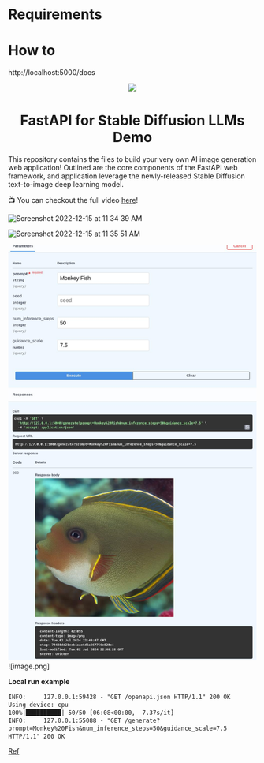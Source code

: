 # Requirements

# How to
http://localhost:5000/docs


<p align = "center" draggable=”false” ><img src="https://user-images.githubusercontent.com/37101144/161836199-fdb0219d-0361-4988-bf26-48b0fad160a3.png" 
     width="200px"
     height="auto"/>
</p>



# <h1 align="center" id="heading">FastAPI for Stable Diffusion LLMs Demo</h1>

This repository contains the files to build your very own AI image generation web application! Outlined are the core components of the FastAPI web framework, and application leverage the newly-released Stable Diffusion text-to-image deep learning model.

📺 You can checkout the full video [here](https://www.youtube.com/watch?v=_BZGtifh_gw)!

![Screenshot 2022-12-15 at 11 34 39 AM](https://user-images.githubusercontent.com/37101144/207929696-886ccfe3-6d86-4674-8aca-0844fb795727.png)

![Screenshot 2022-12-15 at 11 35 51 AM](https://user-images.githubusercontent.com/37101144/207929748-afafc036-cbf6-48aa-a7b2-b64d66c32b75.png)

![image-generated.jpg](image-generated.jpg)![image.png]



**Local run example**
```
INFO:     127.0.0.1:59428 - "GET /openapi.json HTTP/1.1" 200 OK
Using device: cpu
100%|██████████| 50/50 [06:08<00:00,  7.37s/it]
INFO:     127.0.0.1:55088 - "GET /generate?prompt=Monkey%20Fish&num_inference_steps=50&guidance_scale=7.5 HTTP/1.1" 200 OK
```

[Ref](https://www.youtube.com/watch?v=_BZGtifh_gw&ab_channel=DeepLearningAI)
